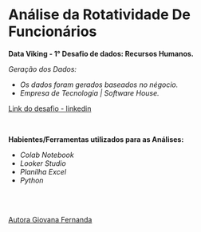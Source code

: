 # Análise da Rotatividade De Funcionários
**Data Viking - 1° Desafio de dados: Recursos Humanos.**

*Geração dos Dados:*

*  *Os dados foram gerados baseados no négocio.*
*   *Empresa de Tecnologia | Software House.*

[Link do desafio - linkedin](https://www.linkedin.com/posts/data-viking_1%C2%BA-desafio-de-dados-by-data-viking-activity-7195747152193581056-WPrF?utm_source=share&utm_medium=member_desktop)

<br>

**Habientes/Ferramentas utilizados para as Análises:**
* *Colab Notebook*
* *Looker Studio*
* *Planilha Excel*
* *Python*

<br>
<br>

[Autora Giovana Fernanda](https://github.com/GiovanaMerces)
   
